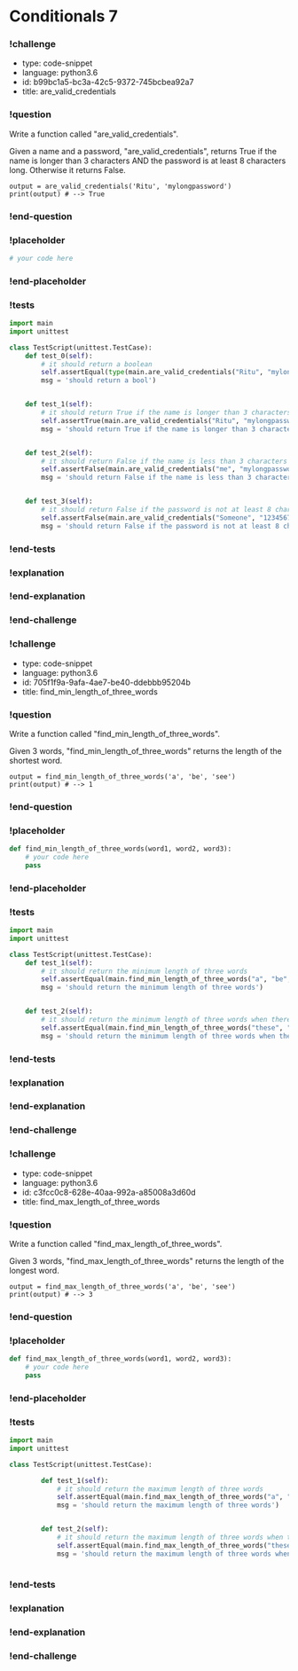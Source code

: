# Conditionals 7

### !challenge

* type: code-snippet
* language: python3.6
* id: b99bc1a5-bc3a-42c5-9372-745bcbea92a7
* title: are_valid_credentials

### !question

Write a function called "are_valid_credentials".

Given a name and a password, "are_valid_credentials", returns True if the name is longer than 3 characters AND the password is at least 8 characters long. Otherwise it returns False.

```
output = are_valid_credentials('Ritu', 'mylongpassword')
print(output) # --> True
```

### !end-question

### !placeholder

```python
# your code here


```

### !end-placeholder

### !tests

```python
import main
import unittest

class TestScript(unittest.TestCase):
    def test_0(self):
        # it should return a boolean
        self.assertEqual(type(main.are_valid_credentials("Ritu", "mylongpassword")), bool,
        msg = 'should return a bool')


    def test_1(self):
        # it should return True if the name is longer than 3 characters and the password is at least 8 characters
        self.assertTrue(main.are_valid_credentials("Ritu", "mylongpassword"),
        msg = 'should return True if the name is longer than 3 characters and the password is at least 8 characters')


    def test_2(self):
        # it should return False if the name is less than 3 characters
        self.assertFalse(main.are_valid_credentials("me", "mylongpassword"),
        msg = 'should return False if the name is less than 3 characters')


    def test_3(self):
        # it should return False if the password is not at least 8 characters
        self.assertFalse(main.are_valid_credentials("Someone", "1234567"),
        msg = 'should return False if the password is not at least 8 characters')

```

### !end-tests

### !explanation

### !end-explanation

### !end-challenge

### !challenge

* type: code-snippet
* language: python3.6
* id: 705f1f9a-9afa-4ae7-be40-ddebbb95204b
* title: find_min_length_of_three_words

### !question

Write a function called "find_min_length_of_three_words".

Given 3 words, "find_min_length_of_three_words" returns the length of the shortest word.

```
output = find_min_length_of_three_words('a', 'be', 'see')
print(output) # --> 1
```

### !end-question

### !placeholder

```python
def find_min_length_of_three_words(word1, word2, word3):
    # your code here
    pass


```

### !end-placeholder

### !tests

```python
import main
import unittest

class TestScript(unittest.TestCase):
    def test_1(self):
        # it should return the minimum length of three words
        self.assertEqual(main.find_min_length_of_three_words("a", "be", "see"), 1,
        msg = 'should return the minimum length of three words')


    def test_2(self):
        # it should return the minimum length of three words when there is a tie
        self.assertEqual(main.find_min_length_of_three_words("these", "three", "words"), 5,
        msg = 'should return the minimum length of three words when there is a tie')

```

### !end-tests

### !explanation

### !end-explanation

### !end-challenge

### !challenge

* type: code-snippet
* language: python3.6
* id: c3fcc0c8-628e-40aa-992a-a85008a3d60d
* title: find_max_length_of_three_words

### !question

Write a function called "find_max_length_of_three_words".

Given 3 words, "find_max_length_of_three_words" returns the length of the longest word.

```
output = find_max_length_of_three_words('a', 'be', 'see')
print(output) # --> 3
```

### !end-question

### !placeholder

```python
def find_max_length_of_three_words(word1, word2, word3):
    # your code here
    pass


```

### !end-placeholder

### !tests

```python
import main
import unittest

class TestScript(unittest.TestCase):

        def test_1(self):
            # it should return the maximum length of three words
            self.assertEqual(main.find_max_length_of_three_words("a", "be", "see"), 3,
            msg = 'should return the maximum length of three words')


        def test_2(self):
            # it should return the maximum length of three words when there is a tie
            self.assertEqual(main.find_max_length_of_three_words("these", "three", "words"), 5,
            msg = 'should return the maximum length of three words when there is a tie')
            
```

### !end-tests

### !explanation

### !end-explanation

### !end-challenge
